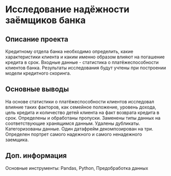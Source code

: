# Исследование надёжности заёмщиков банка

## Описание проекта
Кредитному отдела банка необходимо определить, какие характеристики клиента и каким именно образом влияют на погашение кредита в срок. 
Входные данные - статистика о платёжеспособности клиентов банка.
Результаты исследования будут учтены при построении модели кредитного скоринга.

## Основные выводы
На основе статистики о платёжеспособности клиентов исследовал влияние таких факторов, как семейное положение, уровень дохода, цель кредита и количество детей клиента на факт возврата кредита в срок.
Определены и обработаны пропуски. Заменены типы данных на соответствующие хранящимся данным. Удалены дубликаты. Категоризованы данные. Один датафрейм декомпозирован на три.  
Определен портрет самого надежного и самого ненадежного заемщика.

## Доп. информация
Основные инструменты: Pandas, Python, Предобработка данных
